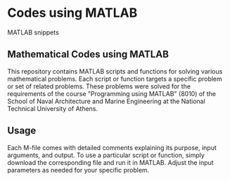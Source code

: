 # Codes using MATLAB

MATLAB snippets

## Mathematical Codes using MATLAB

This repository contains MATLAB scripts and functions for solving various mathematical problems. Each script or function targets a specific problem or set of related problems. These problems were solved for the requirements of the course "Programming using MATLAB" (8010) of the School of Naval Architecture and Marine Engineering at the National Technical University of Athens.

## Usage

Each M-file comes with detailed comments explaining its purpose, input arguments, and output. To use a particular script or function, simply download the corresponding file and run it in MATLAB. Adjust the input parameters as needed for your specific problem.
